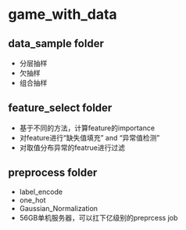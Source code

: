 # game_with_data

## data_sample folder
- 分层抽样
- 欠抽样
- 组合抽样

## feature_select folder
- 基于不同的方法，计算feature的importance
- 对feature进行“缺失值填充” and “异常值检测”
- 对取值分布异常的featrue进行过滤

## preprocess folder
- label_encode
- one_hot
- Gaussian_Normalization
- 56GB单机服务器，可以扛下亿级别的preprcess job

